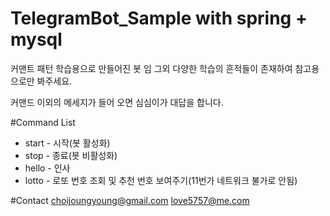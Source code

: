 # TelegramBot_Sample with spring + mysql
커맨트 패턴 학습용으로 만들어진 봇 임 그외 다양한 학습의 흔적들이 존재하여
참고용으로만 봐주세요.

커맨드 이외의 메세지가 들어 오면 심심이가 대답을 합니다.



#Command List
- start - 시작(봇 활성화)
- stop - 종료(봇 비활성화)
- hello - 인사
- lotto - 로또 번호 조회 및 추천 번호 보여주기(11번가 네트워크 불가로 안됨)



#Contact
choijoungyoung@gmail.com
love5757@me.com
